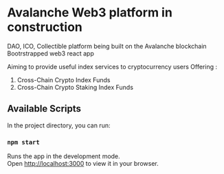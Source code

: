 # Avalanche Web3 platform in construction
DAO, ICO, Collectible platform being built on the Avalanche blockchain
Bootrstrapped web3 react app 

Aiming to provide useful index services to cryptocurrency users
Offering : 
1. Cross-Chain Crypto Index Funds
2. Cross-Chain Crypto Staking Index Funds
## Available Scripts

In the project directory, you can run:

### `npm start`

Runs the app in the development mode.\
Open [http://localhost:3000](http://localhost:3000) to view it in your browser.


